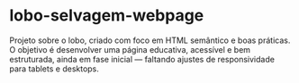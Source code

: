 # lobo-selvagem-webpage
Projeto sobre o lobo, criado com foco em HTML semântico e boas práticas. O objetivo é desenvolver uma página educativa, acessível e bem estruturada, ainda em fase inicial — faltando ajustes de responsividade para tablets e desktops.
